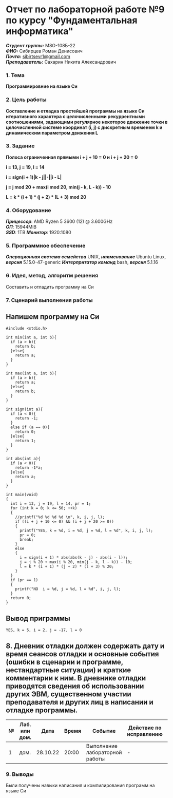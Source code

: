 # Отчет по лабораторной работе №9 по курсу "Фундаментальная информатика"
___Студент группы:___ М8О-108Б-22 \
___ФИО:___ Сибирцев Роман Денисович \
___Почта:___ sibirtsevr1@gmail.com \
___Преподаватель:___ Сахарин Никита Александрович 

### 1. Тема
 __Программировние на языке Си__

### 2. Цель работы
__Составление и отладка простейшей программы на языке Си итеративного характера с целочисленными рекуррентными соотношениями, задающими регулярное некоторое движение точки в целочисленной системе координат (i, j) с дискретным временем k и динамическим параметром движения L__

### 3. Задание
__Полоса ограниченная прямыми i + j + 10 = 0 и i + j + 20 = 0__

__i = 13, j = 19, l = 14__

__i = sign(i + 1)|k - j||-||i - L|__

__j = j mod 20 + max(i mod 20, min(j - k, L - k))  - 10__

__L = k * (i + 1) * (j + 2) * (L + 3) mod 20__

### 4. Оборудование
___Прицессор___: AMD Ryzen 5 3600 (12) @ 3.600GHz \
___ОП___: 15944MiB \
___SSD___: 1TB
___Монитор___: 1920:1080

### 5. Программное обеспечение
___Операционная система семейства___ UNIX, ___наименование___ Ubuntu Linux, ___версия___ 5.15.0-47-generic
___Интерпритатор команд___ bash, ___версия___ 5.1.16

### 6. Идея, метод, алгоритм решения
Составить и отладить программу на Си

### 7. Сценарий выполнения работы

## Напишем программу на Си
```
#include <stdio.h>

int min(int a, int b){
  if (a > b){
    return b;
  }else{
    return a;
  }
}

int max(int a, int b){
  if (a > b){
    return a;
  }else{
    return b;
  }
}

int sign(int a){
  if (a < 0){
    return -1;
  }
  else if (a == 0){
    return 0;
  }else{
    return 1;
  }
}

int abs(int a){
  if (a < 0){
    return -1*a;
  }else{
    return a;
  }
}

int main(void)
{
  int i = 13, j = 19, l = 14, pr = 1;
  for (int k = 0; k <= 50; ++k)
  {
    //printf("%d %d %d %d \n", k, i, j, l);
    if ((i + j + 10 <= 0) && (i + j + 20 >= 0))
    {
      printf("YES, k = %d, i = %d, j = %d, l = %d", k, i, j, l);
      pr = 0;
      break;
    }
    else
    {
      i = sign(i + 1) * abs(abs(k - j) - abs(i - l));
      j = j % 20 + max(i % 20, min(j - k, l - k)) - 10;
      l = k * (i + 1) * (j + 2) * (l + 3) % 20;
    }
  }
  if (pr == 1)
  {
    printf("NO  i = %d, j = %d, l = %d", i, j, l);
  }
  return 0;
}

```
## Вывод приграммы
```
YES, k = 5, i = 2, j = -17, l = 0
```

## 8. Дневник отладки должен содержать дату и время сеансов отладки и основные события (ошибки в сценарии и программе, нестандартные ситуации) и краткие комментарии к ним. В дневнике отладки приводятся сведения об использовании других ЭВМ, существенном участии преподавателя и других лиц в написании и отладке программы.

| № |  Лаб. или дом. | Дата | Время | Событие | Действие по исправлению | Примечание |
| ------ | ------ | ------ | ------ | ------ | ------ | ------ |
| 1 | дом. | 28.10.22 | 20:00 | Выполнение лабораторной работы | - | - |

### 9. Выводы

Были получены навыки написания и компилирования программ на языке Си
